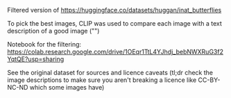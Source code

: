 Filtered version of https://huggingface.co/datasets/huggan/inat_butterflies

To pick the best images, CLIP was used to compare each image with a text description of a good image ("")

Notebook for the filtering: https://colab.research.google.com/drive/1OEqr1TtL4YJhdj_bebNWXRuG3f2YqtQE?usp=sharing

See the original dataset for sources and licence caveats (tl;dr check the image descriptions to make sure you aren't breaking a licence like CC-BY-NC-ND which some images have)